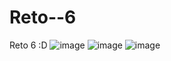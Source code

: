 # Reto--6
Reto 6 :D
![image](https://github.com/user-attachments/assets/46ec8042-6999-4297-960d-2ee45c6fb462)
![image](https://github.com/user-attachments/assets/e986bdb9-9c82-47c8-ac3e-019164069f07)
![image](https://github.com/user-attachments/assets/947a9c1c-2196-4416-9194-de40e031444d)
